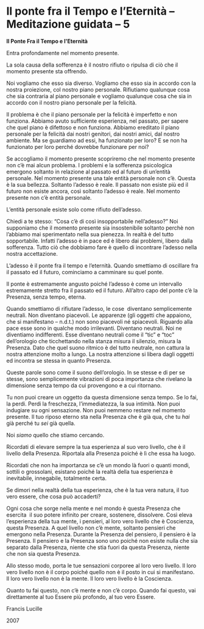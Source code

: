 # Il ponte fra il Tempo e l’Eternità – Meditazione guidata – 5

**Il Ponte Fra il Tempo e l'Eternità**

Entra profondamente nel momento presente.

La sola causa della sofferenza è il nostro rifiuto o ripulsa di ciò che il momento presente sta offrendo.

Noi vogliamo che esso sia diverso. Vogliamo che esso sia in accordo con la nostra proiezione, col nostro piano personale. Rifiutiamo qualunque cosa che sia contraria al piano personale e vogliamo qualunque cosa che sia in accordo con il nostro piano personale per la felicità.

Il problema è che il piano personale per la felicità è imperfetto e non funziona. Abbiamo avuto sufficiente esperienza, nel passato, per sapere che quel piano è difettoso e non funziona. Abbiamo ereditato il piano personale per la felicità dai nostri genitori, dai nostri amici, dal nostro ambiente. Ma se guardiamo ad essi, ha funzionato per loro? E se non ha funzionato per loro perché dovrebbe funzionare per noi?

Se accogliamo il momento presente scopriremo che nel momento presente non c’è mai alcun problema. I problemi e la sofferenza psicologica emergono soltanto in relazione al passato ed al futuro di un’entità personale. Nel momento presente una tale entità personale non c’è. Questa è la sua bellezza. Soltanto l’adesso è reale. Il passato non esiste più ed il futuro non esiste ancora, così soltanto l’adesso è reale. Nel momento presente non c’è entità personale.

L’entità personale esiste solo come rifiuto dell’adesso.

Chiedi a te stesso: “Cosa c’è di così insopportabile nell’adesso?” Noi supponiamo che il momento presente sia insostenibile soltanto perchè non l’abbiamo mai sperimentato nella sua pienezza. In realtà è del tutto sopportabile. Infatti l’adesso è in pace ed è libero dai problemi, libero dalla sofferenza. Tutto ciò che dobbiamo fare è quello di incontrare l’adesso nella nostra accettazione.

L’adesso è il ponte fra il tempo e l’eternità. Quando smettiamo di oscillare fra il passato ed il futuro, cominciamo a camminare su quel ponte.

Il ponte è estremamente angusto poiché l’adesso è come un intervallo estremamente stretto fra il passato ed il futuro. All’altro capo del ponte c’è la Presenza, senza tempo, eterna.

Quando smettiamo di rifiutare l’adesso, le cose  diventano semplicemente neutrali. Non diventano piacevoli. Le apparenze (gli oggetti che appaiono, che si manifestano – n.d.t.) non sono piacevoli né spiacevoli. Riguardo alla pace esse sono in qualche modo irrilevanti. Diventano neutrali. Noi ne diventiamo indifferenti. Esse diventano neutrali come il “tic” e “toc” dell’orologio che ticchettando nella stanza misura il silenzio, misura la Presenza. Dato che quel suono ritmico è del tutto neutrale, non cattura la nostra attenzione molto a lungo. La nostra attenzione si libera dagli oggetti ed incontra se stessa in quanto Presenza.

Queste parole sono come il suono dell’orologio. In se stesse e di per se stesse, sono semplicemente vibrazioni di poca importanza che rivelano la dimensione senza tempo da cui provengono e a cui ritornano.

Tu non puoi creare un oggetto da questa dimensione senza tempo. Se lo fai, la perdi. Perdi la freschezza, l’immediatezza, la sua intimità. Non puoi indugiare su ogni sensazione. Non puoi nemmeno restare nel momento presente. Il tuo riposo eterno sta nella Presenza che è già qua, che tu _hai_ già perché tu _sei_ già quella.

Noi _siamo_ quello che stiamo cercando.

Ricordati di elevare sempre la tua esperienza al suo vero livello, che è il livello della Presenza. Riportala alla Presenza poiché è lì che essa ha luogo.

Ricordati che non ha importanza se c’è un mondo là fuori o quanti mondi, sottili o grossolani, esistano poiché la realtà della tua esperienza è inevitabile, innegabile, totalmente certa.

Se dimori nella realtà della tua esperienza, che è la tua vera natura, il tuo vero essere, che cosa può accaderti?

Ogni cosa che sorge nella mente e nel mondo è questa Presenza che esercita  il suo potere infinito per creare, sostenere, dissolvere. Così eleva l’esperienza della tua mente, i pensieri, al loro vero livello che è Coscienza, questa Presenza. A quel livello non c’è mente, soltanto pensieri che emergono nella Presenza. Durante la Presenza del pensiero, il pensiero è la Presenza. Il pensiero e la Presenza sono uno poiché non esiste nulla che sia separato dalla Presenza, niente che stia fuori da questa Presenza, niente che non sia questa Presenza.

Allo stesso modo, porta le tue sensazioni corporee al loro vero livello. Il loro vero livello non è il corpo poiché quello non è il posto in cui si manifestano. Il loro vero livello non è la mente. Il loro vero livello è la Coscienza.

Quanto tu fai questo, non c’è mente e non c’è corpo. Quando fai questo, vai direttamente al tuo Essere più profondo, al tuo vero Essere.

Francis Lucille

2007

    

